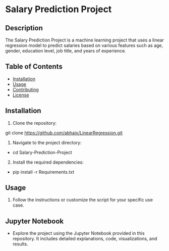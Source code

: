 # Salary Prediction Project

## Description

The Salary Prediction Project is a machine learning project that uses a linear regression model to predict salaries based on various features such as age, gender, education level, job title, and years of experience.

## Table of Contents

- [Installation](#installation)
- [Usage](#usage)
- [Contributing](#contributing)
- [License](#license)

## Installation

1. Clone the repository:


git clone https://github.com/abhaix/LinearRegression.git

1. Navigate to the project directory:
- cd Salary-Prediction-Project

2. Install the required dependencies:
- pip install -r Requirements.txt

## Usage

1. Follow the instructions or customize the script for your specific use case.
## Jupyter Notebook
- Explore the project using the Jupyter Notebook provided in this repository. It includes detailed explanations, code, visualizations, and results.

